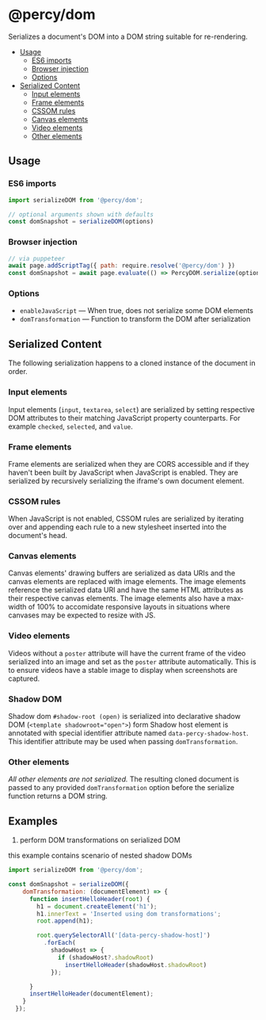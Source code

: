 # @percy/dom

Serializes a document's DOM into a DOM string suitable for re-rendering.

- [Usage](#usage)
  - [ES6 imports](#es6-imports)
  - [Browser injection](#browser-injection)
  - [Options](#options)
- [Serialized Content](#serialize-content)
  - [Input elements](#input-elements)
  - [Frame elements](#frame-elements)
  - [CSSOM rules](#cssom-rules)
  - [Canvas elements](#canvas-elements)
  - [Video elements](#video-elements)
  - [Other elements](#other-elements)

## Usage

### ES6 imports

```js
import serializeDOM from '@percy/dom';

// optional arguments shown with defaults
const domSnapshot = serializeDOM(options)
```

### Browser injection

```js
// via puppeteer
await page.addScriptTag({ path: require.resolve('@percy/dom') })
const domSnapshot = await page.evaluate(() => PercyDOM.serialize(options))
```

### Options

- `enableJavaScript` — When true, does not serialize some DOM elements
- `domTransformation` — Function to transform the DOM after serialization

## Serialized Content

The following serialization happens to a cloned instance of the document in order.

### Input elements

Input elements (`input`, `textarea`, `select`) are serialized by setting respective DOM attributes
to their matching JavaScript property counterparts. For example `checked`, `selected`, and `value`.

### Frame elements

Frame elements are serialized when they are CORS accessible and if they haven't been built by
JavaScript when JavaScript is enabled. They are serialized by recursively serializing the iframe's
own document element.

### CSSOM rules

When JavaScript is not enabled, CSSOM rules are serialized by iterating over and appending each rule
to a new stylesheet inserted into the document's head.

### Canvas elements

Canvas elements' drawing buffers are serialized as data URIs and the canvas elements are replaced
with image elements. The image elements reference the serialized data URI and have the same HTML
attributes as their respective canvas elements. The image elements also have a max-width of 100% to
accomidate responsive layouts in situations where canvases may be expected to resize with JS.

### Video elements

Videos without a `poster` attribute will have the current frame of the video
serialized into an image and set as the `poster` attribute automatically. This is
to ensure videos have a stable image to display when screenshots are captured.

### Shadow DOM

Shadow dom  `#shadow-root (open)` is serialized into declarative shadow DOM (`<template shadowroot="open">`) form
Shadow host element is annotated with special identifier attribute named `data-percy-shadow-host`. This identifier 
attribute may be used when passing `domTransformation`.

### Other elements

_All other elements are not serialized._ The resulting cloned document is passed to any provided
`domTransformation` option before the serialize function returns a DOM string.



## Examples 

1. perform DOM transformations on serialized DOM 

this example contains scenario of nested shadow DOMs

```js
import serializeDOM from '@percy/dom';

const domSnapshot = serializeDOM({
    domTransformation: (documentElement) => {
      function insertHelloHeader(root) {
        h1 = document.createElement('h1');
        h1.innerText = 'Inserted using dom transformations';
        root.append(h1);

        root.querySelectorAll('[data-percy-shadow-host]')
          .forEach(
            shadowHost => {
              if (shadowHost?.shadowRoot)
                insertHelloHeader(shadowHost.shadowRoot)
            });

      }
      insertHelloHeader(documentElement);
    }
  });
```
